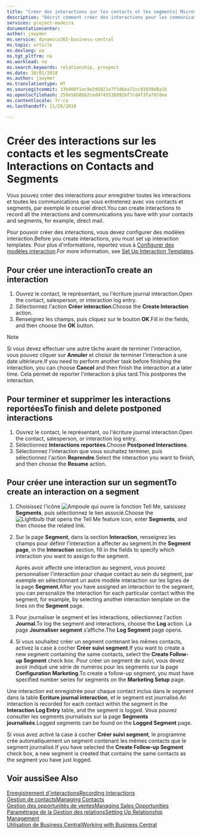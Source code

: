 ```yaml
---
title: "Créer des interactions sur les contacts et les segments| Microsoft Docs"
description: "Décrit comment créer des interactions pour les communications que vous avez avec vos contacts et segments dans Business Central, par exemple le courriel direct."
services: project-madeira
documentationcenter: 
author: jswymer
ms.service: dynamics365-business-central
ms.topic: article
ms.devlang: na
ms.tgt_pltfrm: na
ms.workload: na
ms.search.keywords: relationship, prospect
ms.date: 10/01/2018
ms.author: jswymer
ms.translationtype: HT
ms.sourcegitcommit: 33b900f1ac9e295921e7f3d6ea72cc93939d8a1b
ms.openlocfilehash: 250e56b8bb2ced4745536092bf7cd4f3fa797dee
ms.contentlocale: fr-ca
ms.lasthandoff: 11/26/2018

---
```

# <a name="create-interactions-on-contacts-and-segments"></a><span data-ttu-id="4db11-103">Créer des interactions sur les contacts et les segments</span><span class="sxs-lookup"><span data-stu-id="4db11-103">Create Interactions on Contacts and Segments</span></span>
<span data-ttu-id="4db11-104">Vous pouvez créer des interactions pour enregistrer toutes les interactions et toutes les communications que vous entretenez avec vos contacts et segments, par exemple le courriel direct.</span><span class="sxs-lookup"><span data-stu-id="4db11-104">You can create interactions to record all the interactions and communications you have with your contacts and segments, for example, direct mail.</span></span>

<span data-ttu-id="4db11-105">Pour pouvoir créer des interactions, vous devez configurer des modèles interaction.</span><span class="sxs-lookup"><span data-stu-id="4db11-105">Before you create interactions, you must set up interaction templates.</span></span> <span data-ttu-id="4db11-106">Pour plus d'informations, reportez vous à [Configurer des modèles interaction](marketing-interactions.md).</span><span class="sxs-lookup"><span data-stu-id="4db11-106">For more information, see  [Set Up Interaction Templates](marketing-interactions.md).</span></span>

## <a name="to-create-an-interaction"></a><span data-ttu-id="4db11-107">Pour créer une interaction</span><span class="sxs-lookup"><span data-stu-id="4db11-107">To create an interaction</span></span>
1. <span data-ttu-id="4db11-108">Ouvrez le contact, le représentant, ou l'écriture journal interaction.</span><span class="sxs-lookup"><span data-stu-id="4db11-108">Open the contact, salesperson, or interaction log entry.</span></span>
2. <span data-ttu-id="4db11-109">Sélectionnez l'action **Créer interaction**.</span><span class="sxs-lookup"><span data-stu-id="4db11-109">Choose the **Create Interaction** action.</span></span>
3. <span data-ttu-id="4db11-110">Renseignez les champs, puis cliquez sur le bouton **OK**.</span><span class="sxs-lookup"><span data-stu-id="4db11-110">Fill in the fields, and then choose the **OK** button.</span></span>

> [!NOTE]  
>   <span data-ttu-id="4db11-111">Si vous devez effectuer une autre tâche avant de terminer l'interaction, vous pouvez cliquer sur **Annuler** et choisir de terminer l'interaction à une date ultérieure.</span><span class="sxs-lookup"><span data-stu-id="4db11-111">If you need to perform another task before finishing the interaction, you can choose **Cancel** and then finish the interaction at a later time.</span></span> <span data-ttu-id="4db11-112">Cela permet de reporter l'interaction à plus tard.</span><span class="sxs-lookup"><span data-stu-id="4db11-112">This postpones the interaction.</span></span>

## <a name="to-finish-and-delete-postponed-interactions"></a><span data-ttu-id="4db11-113">Pour terminer et supprimer les interactions reportées</span><span class="sxs-lookup"><span data-stu-id="4db11-113">To finish and delete postponed interactions</span></span>
1. <span data-ttu-id="4db11-114">Ouvrez le contact, le représentant, ou l'écriture journal interaction.</span><span class="sxs-lookup"><span data-stu-id="4db11-114">Open the contact, salesperson, or interaction log entry.</span></span>
2. <span data-ttu-id="4db11-115">Sélectionnez **Interactions reportées**.</span><span class="sxs-lookup"><span data-stu-id="4db11-115">Choose **Postponed Interactions**.</span></span>
3. <span data-ttu-id="4db11-116">Sélectionnez l'interaction que vous souhaitez terminer, puis sélectionnez l'action **Reprendre**.</span><span class="sxs-lookup"><span data-stu-id="4db11-116">Select the interaction you want to finish, and then choose the **Resume** action.</span></span>

## <a name="to-create-an-interaction-on-a-segment"></a><span data-ttu-id="4db11-117">Pour créer une interaction sur un segment</span><span class="sxs-lookup"><span data-stu-id="4db11-117">To create an interaction on a segment</span></span>
1. <span data-ttu-id="4db11-118">Choisissez l'icône ![Ampoule qui ouvre la fonction Tell Me](media/ui-search/search_small.png "Dites-moi ce que vous voulez faire"), saisissez **Segments**, puis sélectionnez le lien associé.</span><span class="sxs-lookup"><span data-stu-id="4db11-118">Choose the ![Lightbulb that opens the Tell Me feature](media/ui-search/search_small.png "Tell me what you want to do") icon, enter **Segments**, and then choose the related link.</span></span>
2. <span data-ttu-id="4db11-119">Sur la page **Segment**, dans la section **Interaction**, renseignez les champs pour définir l'interaction à affecter au segment.</span><span class="sxs-lookup"><span data-stu-id="4db11-119">In the **Segment page**, in the **Interaction** section, fill in the fields to specify which interaction you want to assign to the segment.</span></span>

    <span data-ttu-id="4db11-120">Après avoir affecté une interaction au segment, vous pouvez personnaliser l'interaction pour chaque contact au sein du segment, par exemple en sélectionnant un autre modèle interaction sur les lignes de la page **Segment**.</span><span class="sxs-lookup"><span data-stu-id="4db11-120">After you have assigned an interaction to the segment, you can personalize the interaction for each particular contact within the segment, for example, by selecting another interaction template on the lines on the **Segment** page.</span></span>  
3. <span data-ttu-id="4db11-121">Pour journaliser le segment et les interactions, sélectionnez l'action **Journal**.</span><span class="sxs-lookup"><span data-stu-id="4db11-121">To log the segment and interactions, choose the **Log** action.</span></span> <span data-ttu-id="4db11-122">La page **Journaliser segment** s’affiche.</span><span class="sxs-lookup"><span data-stu-id="4db11-122">The **Log Segment** page opens.</span></span>
4. <span data-ttu-id="4db11-123">Si vous souhaitez créer un segment contenant les mêmes contacts, activez la case à cocher **Créer suivi segment**.</span><span class="sxs-lookup"><span data-stu-id="4db11-123">If you want to create a new segment containing the same contacts, select the **Create Follow-up Segment** check box.</span></span> <span data-ttu-id="4db11-124">Pour créer un segment de suivi, vous devez avoir indiqué une série de numéros pour les segments sur la page **Configuration Marketing**.</span><span class="sxs-lookup"><span data-stu-id="4db11-124">To create a follow-up segment, you must have specified number series for segments on the **Marketing Setup** page.</span></span>

<span data-ttu-id="4db11-125">Une interaction est enregistrée pour chaque contact inclus dans le segment dans la table **Ecriture journal interaction**, et le segment est journalisé.</span><span class="sxs-lookup"><span data-stu-id="4db11-125">An interaction is recorded for each contact within the segment in the **Interaction Log Entry** table, and the segment is logged.</span></span> <span data-ttu-id="4db11-126">Vous pouvez consulter les segments journalisés sur la page **Segments journalisés**.</span><span class="sxs-lookup"><span data-stu-id="4db11-126">Logged segments can be found on the **Logged Segment** page.</span></span>

<span data-ttu-id="4db11-127">Si vous avez activé la case à cocher **Créer suivi segment**, le programme crée automatiquement un segment contenant les mêmes contacts que le segment journalisé.</span><span class="sxs-lookup"><span data-stu-id="4db11-127">If you have selected the **Create Follow-up Segment** check box, a new segment is created that contains the same contacts as the segment you have just logged.</span></span>

## <a name="see-also"></a><span data-ttu-id="4db11-128">Voir aussi</span><span class="sxs-lookup"><span data-stu-id="4db11-128">See Also</span></span>
[<span data-ttu-id="4db11-129">Enregistrement d'interactions</span><span class="sxs-lookup"><span data-stu-id="4db11-129">Recording Interactions</span></span>](marketing-interactions.md)  
[<span data-ttu-id="4db11-130">Gestion de contacts</span><span class="sxs-lookup"><span data-stu-id="4db11-130">Managing Contacts</span></span>](marketing-contacts.md)  
[<span data-ttu-id="4db11-131">Gestion des opportunités de ventes</span><span class="sxs-lookup"><span data-stu-id="4db11-131">Managing Sales Opportunities</span></span>](marketing-manage-sales-opportunities.md)  
[<span data-ttu-id="4db11-132">Paramétrage de la Gestion des relations</span><span class="sxs-lookup"><span data-stu-id="4db11-132">Setting Up Relationship Management</span></span>](marketing-setup-marketing.md)  
[<span data-ttu-id="4db11-133">Utilisation de Business Central</span><span class="sxs-lookup"><span data-stu-id="4db11-133">Working with Business Central</span></span>](ui-work-product.md)

